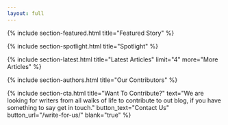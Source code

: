 ```yaml
---
layout: full
---
```


<!-- {% include section-ad.html image="welcome.png" alt="Buy Étoile Jekyll Theme" width="" url="https://themeforest.net/user/pressapps/portfolio" blank="true" %}
 -->

{% include section-featured.html title="Featured Story" %}


{% include section-spotlight.html title="Spotlight" %}




{% include section-latest.html title="Latest Articles" limit="4" more="More Articles" %}


<!-- {% include section-ad.html title="Advertisement" image="https://via.placeholder.com/800x180/f4f4f4/fff.png?text=+" url="#" blank="true" %} -->


{% include section-authors.html title="Our Contributors" %}

<!-- 
{% include section-instagram.html title="Latest On Instagram" cols="4" count="4" gutter="true" %} -->


{% include section-cta.html title="Want To Contribute?" text="We are looking for writers from all walks of life to contribute to out blog, if you have something to say get in touch." button_text="Contact Us" button_url="/write-for-us/" blank="true" %}


<!-- 
{% include section-author.html author="john" title="Hello, I am Jane! Welcome to my blog." %} 
-->
